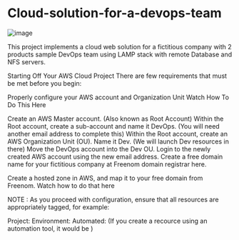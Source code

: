 # Cloud-solution-for-a-devops-team

![image](https://user-images.githubusercontent.com/38326256/127779110-1c21a07b-93b7-4861-9fe8-fea5784a1999.png)

This project implements a cloud web solution for a fictitious company with 2 products sample DevOps team using LAMP stack with remote Database and NFS servers.

Starting Off Your AWS Cloud Project
There are few requirements that must be met before you begin:

Properly configure your AWS account and Organization Unit Watch How To Do This Here

Create an AWS Master account. (Also known as Root Account)
Within the Root account, create a sub-account and name it DevOps. (You will need another email address to complete this)
Within the Root account, create an AWS Organization Unit (OU). Name it Dev. (We will launch Dev resources in there)
Move the DevOps account into the Dev OU.
Login to the newly created AWS account using the new email address.
Create a free domain name for your fictitious company at Freenom domain registrar here.

Create a hosted zone in AWS, and map it to your free domain from Freenom. Watch how to do that here

NOTE : As you proceed with configuration, ensure that all resources are appropriately tagged, for example:

Project: <Give your project a name>
Environment: <dev>
Automated: <No> (If you create a recource using an automation tool, it would be <Yes>)
